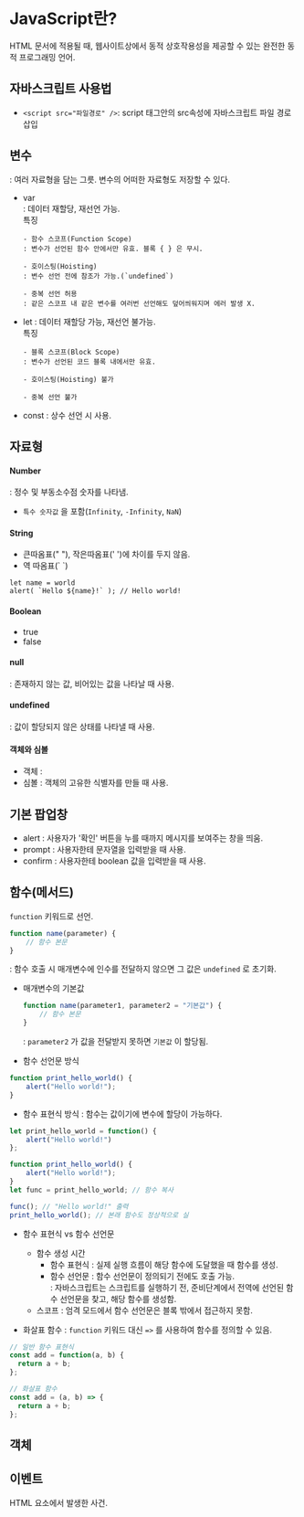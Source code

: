# JavaScript란?
HTML 문서에 적용될 때, 웹사이트상에서 동적 상호작용성을 제공할 수 있는 완전한 동적 프로그래밍 언어.

## 자바스크립트 사용법
- `<script src="파일경로" />`: script 태그안의 src속성에 자바스크립트 파일 경로 삽입
  
## 변수
: 여러 자료형을 담는 그릇. 변수의 어떠한 자료형도 저장할 수 있다.
- var <br>
  : 데이터 재할당, 재선언 가능. <br>
  특징
    ```
  - 함수 스코프(Function Scope)
  : 변수가 선언된 함수 안에서만 유효. 블록 { } 은 무시.
  
  - 호이스팅(Hoisting)
  : 변수 선언 전에 참조가 가능.(`undefined`)
  
  - 중복 선언 허용
  : 같은 스코프 내 같은 변수를 여러번 선언해도 덮어씌워지며 에러 발생 X.
  ```
- let
  : 데이터 재할당 가능, 재선언 불가능. <br>
  특징
  ```
  - 블록 스코프(Block Scope)
  : 변수가 선언된 코드 블록 내에서만 유효.
  
  - 호이스팅(Hoisting) 불가
  
  - 중복 선언 불가
  ```
- const
  : 상수 선언 시 사용.

## 자료형
#### Number
: 정수 및 부동소수점 숫자를 나타냄. <br>
- `특수 숫자값` 을 포함(`Infinity`, `-Infinity`, `NaN`)

#### String
- 큰따옴표(" "), 작은따옴표(' ')에 차이를 두지 않음.
- 역 따옴표(\` \`)
```
let name = world
alert( `Hello ${name}!` ); // Hello world!
```
#### Boolean
- true
- false

#### null
: 존재하지 않는 값, 비어있는 값을 나타날 때 사용.

#### undefined
: 값이 할당되지 않은 상태를 나타낼 때 사용.

#### 객체와 심볼
- 객체
  : 
- 심볼
  : 객체의 고유한 식별자를 만들 때 사용.

## 기본 팝업창
- alert
  : 사용자가 '확인' 버튼을 누를 때까지 메시지를 보여주는 창을 띄움.
- prompt
  : 사용자한테 문자열을 입력받을 때 사용.
- confirm
  : 사용자한테 boolean 값을 입력받을 때 사용.

## 함수(메서드)
`function` 키워드로 선언.
```JavaScript
function name(parameter) {
    // 함수 본문
}
```
: 함수 호출 시 매개변수에 인수를 전달하지 않으면 그 값은 `undefined` 로 초기화.
- 매개변수의 기본값
  ```JavaScript
  function name(parameter1, parameter2 = "기본값") {
      // 함수 본문
  }
  ```
  : `parameter2` 가 값을 전달받지 못하면 `기본값` 이 할당됨.
  
- 함수 선언문 방식
```JavaScript
function print_hello_world() {
    alert("Hello world!");
}
```

- 함수 표현식 방식
  : 함수는 값이기에 변수에 할당이 가능하다.
```JavaScript
let print_hello_world = function() {
    alert("Hello world!")
};
```

```JavaScript
function print_hello_world() {
    alert("Hello world!");
}
let func = print_hello_world; // 함수 복사

func(); // "Hello world!" 출력
print_hello_world(); // 본래 함수도 정상적으로 실
```
- 함수 표현식 vs 함수 선언문
  - 함수 생성 시간
    - 함수 표현식 : 실제 실행 흐름이 해당 함수에 도달했을 때 함수를 생성.
    - 함수 선언문 : 함수 선언문이 정의되기 전에도 호출 가능. <br>
    : 자바스크립트는 스크립트를 실행하기 전, 준비단계에서 전역에 선언된 함수 선언문을 찾고, 해당 함수를 생성함.
  - 스코프
    : 엄격 모드에서 함수 선언문은 블록 밖에서 접근하지 못함.

- 화살표 함수
  : `function` 키워드 대신 `=>` 를 사용하여 함수를 정의할 수 있음.
```JavaScript
// 일반 함수 표현식
const add = function(a, b) {
  return a + b;
};

// 화살표 함수
const add = (a, b) => {
  return a + b;
};
```
## 객체

## 이벤트
HTML 요소에서 발생한 사건.

